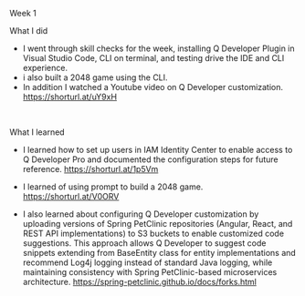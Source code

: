 Week 1
<br>

What I did

- I went through skill checks for the week, installing Q Developer Plugin in Visual Studio Code, CLI on terminal, and testing drive the IDE and CLI experience.
- i also built a 2048 game using the CLI. 
- In addition I watched a Youtube video on Q Developer customization.  https://shorturl.at/uY9xH

<br>

What I learned

- I learned how to set up users in IAM Identity Center to enable access to Q Developer Pro and documented the configuration steps for future reference. https://shorturl.at/1p5Vm

- I learned of using prompt to build a 2048 game. https://shorturl.at/V0ORV

- I also learned about configuring Q Developer customization by uploading versions of Spring PetClinic repositories (Angular, React, and REST API implementations) to S3 buckets to enable customized code suggestions. This approach allows Q Developer to suggest code snippets extending from BaseEntity class for entity implementations and recommend Log4j logging instead of standard Java logging, while maintaining consistency with Spring PetClinic-based microservices architecture. https://spring-petclinic.github.io/docs/forks.html